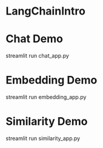 # LangChainIntro

# Chat Demo
streamlit run chat_app.py

# Embedding Demo
streamlit run embedding_app.py

# Similarity Demo
streamlit run similarity_app.py

